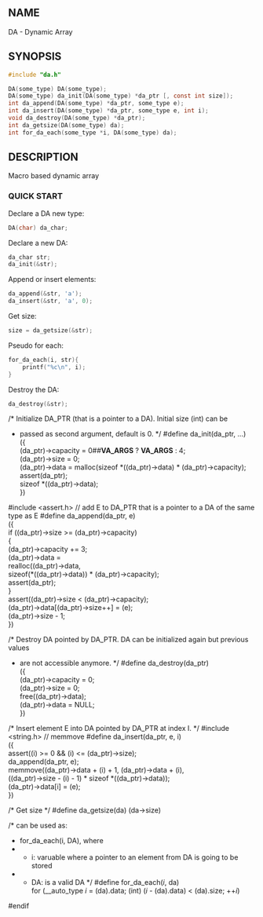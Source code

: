 ## NAME
DA - Dynamic Array

## SYNOPSIS
``` c
#include "da.h"

DA(some_type) DA(some_type);
DA(some_type) da_init(DA(some_type) *da_ptr [, const int size]);
int da_append(DA(some_type) *da_ptr, some_type e);
int da_insert(DA(some_type) *da_ptr, some_type e, int i);
void da_destroy(DA(some_type) *da_ptr);
int da_getsize(DA(some_type) da);
int for_da_each(some_type *i, DA(some_type) da);
```

## DESCRIPTION

Macro based dynamic array

### QUICK START

Declare a DA new type:
``` c
DA(char) da_char;
```

Declare a new DA:
``` c
da_char str;
da_init(&str);
```

Append or insert elements:
``` c
da_append(&str, 'a');
da_insert(&str, 'a', 0);
```

Get size:
``` c
size = da_getsize(&str);
```

Pseudo for each:
``` c
for_da_each(i, str){
    printf("%c\n", i);
}
```

Destroy the DA:
``` c
da_destroy(&str);
```

/* Initialize DA_PTR (that is a pointer to a DA). Initial size (int) can be
 * passed as second argument, default is 0. */
#define da_init(da_ptr, ...)                                                            \
        ({                                                                              \
                (da_ptr)->capacity = 0##__VA_ARGS__ ? __VA_ARGS__ : 4;                  \
                (da_ptr)->size = 0;                                                     \
                (da_ptr)->data = malloc(sizeof *((da_ptr)->data) * (da_ptr)->capacity); \
                assert(da_ptr);                                                         \
                sizeof *((da_ptr)->data);                                               \
        })

#include <assert.h>
// add E to DA_PTR that is a pointer to a DA of the same type as E
#define da_append(da_ptr, e)                                                     \
        ({                                                                       \
                if ((da_ptr)->size >= (da_ptr)->capacity)                        \
                {                                                                \
                        (da_ptr)->capacity += 3;                                 \
                        (da_ptr)->data =                                         \
                        realloc((da_ptr)->data,                                  \
                                sizeof(*((da_ptr)->data)) * (da_ptr)->capacity); \
                        assert(da_ptr);                                          \
                }                                                                \
                assert((da_ptr)->size < (da_ptr)->capacity);                     \
                (da_ptr)->data[(da_ptr)->size++] = (e);                          \
                (da_ptr)->size - 1;                                              \
        })

/* Destroy DA pointed by DA_PTR. DA can be initialized again but previous values
 * are not accessible anymore. */
#define da_destroy(da_ptr)        \
        ({                        \
                (da_ptr)->capacity = 0; \
                (da_ptr)->size = 0;     \
                free((da_ptr)->data);   \
                (da_ptr)->data = NULL;  \
        })

/* Insert element E into DA pointed by DA_PTR at index I. */
#include <string.h> // memmove
#define da_insert(da_ptr, e, i)                                                 \
        ({                                                                      \
                assert((i) >= 0 && (i) <= (da_ptr)->size);                      \
                da_append(da_ptr, e);                                           \
                memmove((da_ptr)->data + (i) + 1, (da_ptr)->data + (i),         \
                        ((da_ptr)->size - (i) - 1) * sizeof *((da_ptr)->data)); \
                (da_ptr)->data[i] = (e);                                        \
        })

/* Get size */
#define da_getsize(da) (da->size)

/* can be used as:
 * for_da_each(i, DA), where
 * - i: varuable where a pointer to an element from DA is going to be stored
 * - DA: is a valid DA */
#define for_da_each(_i_, da) \
        for (__auto_type _i_ = (da).data; (int) (_i_ - (da).data) < (da).size; ++_i_)


#endif
